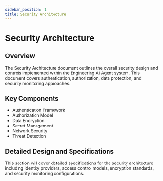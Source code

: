 ```yaml
---
sidebar_position: 1
title: Security Architecture
---
```


# Security Architecture

## Overview

The Security Architecture document outlines the overall security design and controls implemented within the Engineering AI Agent system. This document covers authentication, authorization, data protection, and security monitoring approaches.

## Key Components

- Authentication Framework
- Authorization Model
- Data Encryption
- Secret Management
- Network Security
- Threat Detection

## Detailed Design and Specifications

This section will cover detailed specifications for the security architecture including identity providers, access control models, encryption standards, and security monitoring configurations.
